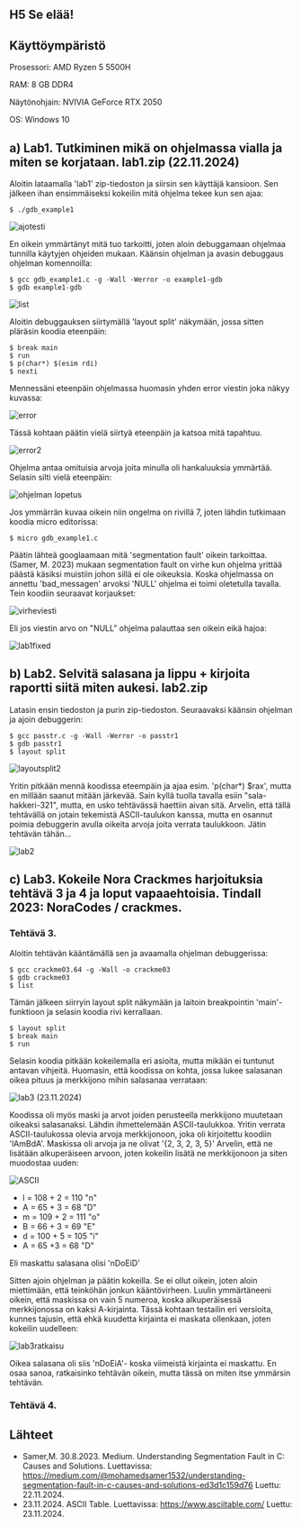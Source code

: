 ## H5 Se elää!

## Käyttöympäristö

Prosessori: AMD Ryzen 5 5500H

RAM: 8 GB DDR4

Näytönohjain: NVIVIA GeForce RTX 2050

OS: Windows 10

## a) Lab1. Tutkiminen mikä on ohjelmassa vialla ja miten se korjataan. lab1.zip (22.11.2024)

Aloitin lataamalla 'lab1' zip-tiedoston ja siirsin sen käyttäjä kansioon. Sen jälkeen ihan ensimmäiseksi kokeilin mitä ohjelma tekee kun sen ajaa: 

    $ ./gdb_example1

![ajotesti](Kuvat/ajotesti.png)

En oikein ymmärtänyt mitä tuo tarkoitti, joten aloin debuggamaan ohjelmaa tunnilla käytyjen ohjeiden mukaan. Käänsin ohjelman ja avasin debuggaus ohjelman komennoilla:

    $ gcc gdb_example1.c -g -Wall -Werror -o example1-gdb
    $ gdb example1-gdb 
    
![list](Kuvat/examplelist.png)

Aloitin debuggauksen siirtymällä 'layout split' näkymään, jossa sitten pläräsin koodia eteenpäin: 

    $ break main
    $ run
    $ p(char*) $(esim rdi)
    $ nexti

Mennessäni eteenpäin ohjelmassa huomasin yhden error viestin joka näkyy kuvassa: 

![error](Kuvat/outoerror.png)

Tässä kohtaan päätin vielä siirtyä eteenpäin ja katsoa mitä tapahtuu.

![error2](Kuvat/goodmessage.png) 

Ohjelma antaa omituisia arvoja joita minulla oli hankaluuksia ymmärtää. Selasin silti vielä eteenpäin: 

![ohjelman lopetus](Kuvat/ohjelmanlopetus.png)

Jos ymmärrän kuvaa oikein niin ongelma on rivillä 7, joten lähdin tutkimaan koodia micro editorissa: 

    $ micro gdb_example1.c

Päätin lähteä googlaamaan mitä 'segmentation fault' oikein tarkoittaa. (Samer, M. 2023) mukaan segmentation fault on virhe kun ohjelma yrittää päästä käsiksi muistiin johon sillä ei ole oikeuksia. Koska ohjelmassa on annettu 'bad_messagen' arvoksi 'NULL' ohjelma ei toimi oletetulla tavalla. Tein koodiin seuraavat korjaukset: 

![virheviesti](Kuvat/virheviesti.png)

Eli jos viestin arvo on "NULL" ohjelma palauttaa sen oikein eikä hajoa: 

![lab1fixed](Kuvat/fixedcode.png)

## b) Lab2. Selvitä salasana ja lippu + kirjoita raportti siitä miten aukesi. lab2.zip 

Latasin ensin tiedoston ja purin zip-tiedoston. Seuraavaksi käänsin ohjelman ja ajoin debuggerin: 

    $ gcc passtr.c -g -Wall -Werror -o passtr1
    $ gdb passtr1
    $ layout split

![layoutsplit2](Kuvat/lsplit.png)

Yritin pitkään mennä koodissa eteempäin ja ajaa esim. 'p(char*) $rax', mutta en millään saanut mitään järkevää. Sain kyllä tuolla tavalla esiin "sala-hakkeri-321", mutta, en usko tehtävässä haettiin aivan sitä. Arvelin, että tällä tehtävällä on jotain tekemistä ASCII-taulukon kanssa, mutta en osannut poimia debuggerin avulla oikeita arvoja joita verrata taulukkoon. Jätin tehtävän tähän...

![lab2](Kuvat/lab2.png)

## c) Lab3. Kokeile Nora Crackmes harjoituksia tehtävä 3 ja 4 ja loput vapaaehtoisia. Tindall 2023: NoraCodes / crackmes. 

### Tehtävä 3.

Aloitin tehtävän kääntämällä sen ja avaamalla ohjelman debuggerissa:

    $ gcc crackme03.64 -g -Wall -o crackme03
    $ gdb crackme03
    $ list

Tämän jälkeen siirryin layout split näkymään ja laitoin breakpointin 'main'-funktioon ja selasin koodia rivi kerrallaan. 

    $ layout split
    $ break main
    $ run 

Selasin koodia pitkään kokeilemalla eri asioita, mutta mikään ei tuntunut antavan vihjeitä. Huomasin, että koodissa on kohta, jossa lukee salasanan oikea pituus ja merkkijono mihin salasanaa verrataan: 

![lab3](Kuvat/lab3.png) (23.11.2024) 

Koodissa oli myös maski ja arvot joiden perusteella merkkijono muutetaan oikeaksi salasanaksi. Lähdin ihmettelemään ASCII-taulukkoa. Yritin verrata ASCII-taulukossa olevia arvoja merkkijonoon, joka oli kirjoitettu koodiin 'lAmBdA'. Maskissa oli arvoja ja ne olivat '{2, 3, 2, 3, 5}' Arvelin, että ne lisätään alkuperäiseen arvoon, joten kokeilin lisätä ne merkkijonoon ja siten muodostaa uuden: 

![ASCII](Kuvat/ASCIItable.png)

- l = 108 + 2 = 110 "n"
- A = 65 + 3 = 68 "D" 
- m = 109 + 2 = 111 "o"
- B = 66 + 3 = 69 "E"
- d = 100 + 5 = 105 "i"
- A = 65 +3 = 68 "D"

Eli maskattu salasana olisi 'nDoEiD'

Sitten ajoin ohjelman ja päätin kokeilla. Se ei ollut oikein, joten aloin miettimään, että teinköhän jonkun kääntövirheen. Luulin ymmärtäneeni oikein, että maskissa on vain 5 numeroa, koska alkuperäisessä merkkijonossa on kaksi A-kirjainta. Tässä kohtaan testailin eri versioita, kunnes tajusin, että ehkä kuudetta kirjainta ei maskata ollenkaan, joten kokeilin uudelleen:

![lab3ratkaisu](Kuvat/lab3solution.png) 

Oikea salasana oli siis 'nDoEiA'- koska viimeistä kirjainta ei maskattu. En osaa sanoa, ratkaisinko tehtävän oikein, mutta tässä on miten itse ymmärsin tehtävän. 

### Tehtävä 4.







## Lähteet

- Samer,M. 30.8.2023. Medium. Understanding Segmentation Fault in C: Causes and Solutions. Luettavissa: https://medium.com/@mohamedsamer1532/understanding-segmentation-fault-in-c-causes-and-solutions-ed3d1c159d76 Luettu: 22.11.2024.
- 23.11.2024. ASCII Table. Luettavissa: https://www.asciitable.com/ Luettu: 23.11.2024.
